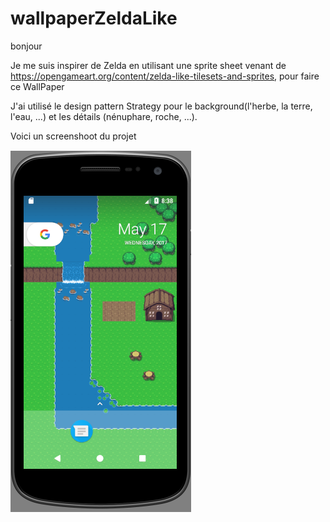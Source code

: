# wallpaperZeldaLike

bonjour

Je me suis inspirer de Zelda en utilisant une sprite sheet venant de https://opengameart.org/content/zelda-like-tilesets-and-sprites, pour faire ce WallPaper

J'ai utilisé le design pattern Strategy pour le background(l'herbe, la terre, l'eau, ...) et les détails (nénuphare, roche, ...).

Voici un screenshoot du projet

<img src="https://github.com/JaySabel/wallpaperZeldaLike/blob/master/Screenshot%20(2).png"></img>
